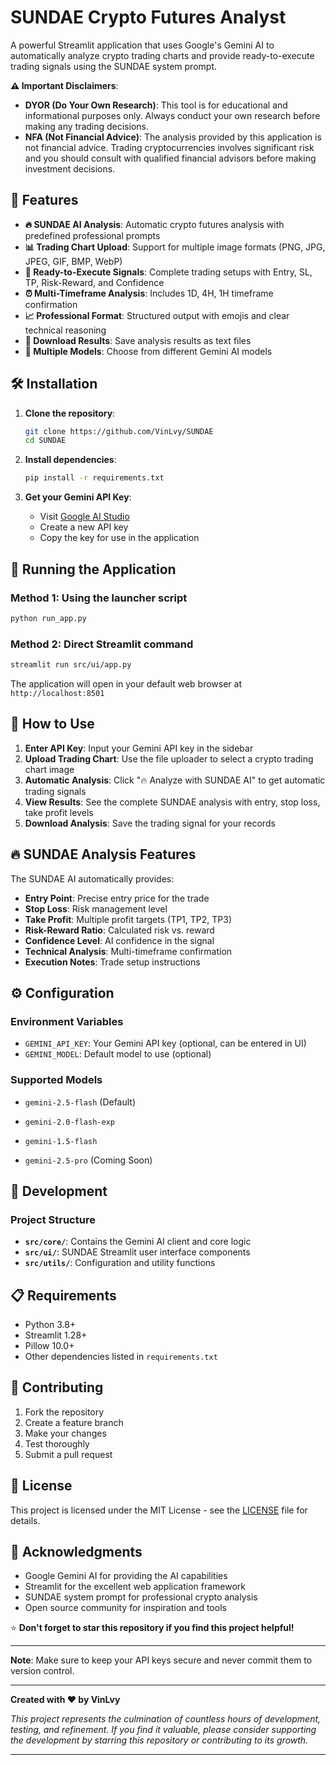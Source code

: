 # SUNDAE Crypto Futures Analyst

A powerful Streamlit application that uses Google's Gemini AI to automatically analyze crypto trading charts and provide ready-to-execute trading signals using the SUNDAE system prompt.

**⚠️ Important Disclaimers**:

- **DYOR (Do Your Own Research)**: This tool is for educational and informational purposes only. Always conduct your own research before making any trading decisions.
- **NFA (Not Financial Advice)**: The analysis provided by this application is not financial advice. Trading cryptocurrencies involves significant risk and you should consult with qualified financial advisors before making investment decisions.

## 🚀 Features

- **🔥 SUNDAE AI Analysis**: Automatic crypto futures analysis with predefined professional prompts
- **📊 Trading Chart Upload**: Support for multiple image formats (PNG, JPG, JPEG, GIF, BMP, WebP)
- **🎯 Ready-to-Execute Signals**: Complete trading setups with Entry, SL, TP, Risk-Reward, and Confidence
- **⏰ Multi-Timeframe Analysis**: Includes 1D, 4H, 1H timeframe confirmation
- **📈 Professional Format**: Structured output with emojis and clear technical reasoning
- **💾 Download Results**: Save analysis results as text files
- **🔧 Multiple Models**: Choose from different Gemini AI models

## 🛠️ Installation

1. **Clone the repository**:

   ```bash
   git clone https://github.com/VinLvy/SUNDAE
   cd SUNDAE
   ```

2. **Install dependencies**:

   ```bash
   pip install -r requirements.txt
   ```

3. **Get your Gemini API Key**:
   - Visit [Google AI Studio](https://makersuite.google.com/app/apikey)
   - Create a new API key
   - Copy the key for use in the application

## 🚀 Running the Application

### Method 1: Using the launcher script

```bash
python run_app.py
```

### Method 2: Direct Streamlit command

```bash
streamlit run src/ui/app.py
```

The application will open in your default web browser at `http://localhost:8501`

## 📱 How to Use

1. **Enter API Key**: Input your Gemini API key in the sidebar
2. **Upload Trading Chart**: Use the file uploader to select a crypto trading chart image
3. **Automatic Analysis**: Click "🔥 Analyze with SUNDAE AI" to get automatic trading signals
4. **View Results**: See the complete SUNDAE analysis with entry, stop loss, take profit levels
5. **Download Analysis**: Save the trading signal for your records

## 🔥 SUNDAE Analysis Features

The SUNDAE AI automatically provides:

- **Entry Point**: Precise entry price for the trade
- **Stop Loss**: Risk management level
- **Take Profit**: Multiple profit targets (TP1, TP2, TP3)
- **Risk-Reward Ratio**: Calculated risk vs. reward
- **Confidence Level**: AI confidence in the signal
- **Technical Analysis**: Multi-timeframe confirmation
- **Execution Notes**: Trade setup instructions

## ⚙️ Configuration

### Environment Variables

- `GEMINI_API_KEY`: Your Gemini API key (optional, can be entered in UI)
- `GEMINI_MODEL`: Default model to use (optional)

### Supported Models

- `gemini-2.5-flash` (Default)
- `gemini-2.0-flash-exp`
- `gemini-1.5-flash`

- `gemini-2.5-pro` (Coming Soon)

## 🔧 Development

### Project Structure

- **`src/core/`**: Contains the Gemini AI client and core logic
- **`src/ui/`**: SUNDAE Streamlit user interface components
- **`src/utils/`**: Configuration and utility functions

## 📋 Requirements

- Python 3.8+
- Streamlit 1.28+
- Pillow 10.0+
- Other dependencies listed in `requirements.txt`

## 🤝 Contributing

1. Fork the repository
2. Create a feature branch
3. Make your changes
4. Test thoroughly
5. Submit a pull request

## 📄 License

This project is licensed under the MIT License - see the [LICENSE](LICENSE) file for details.

## 🙏 Acknowledgments

- Google Gemini AI for providing the AI capabilities
- Streamlit for the excellent web application framework
- SUNDAE system prompt for professional crypto analysis
- Open source community for inspiration and tools

⭐ **Don't forget to star this repository if you find this project helpful!**

---

**Note**: Make sure to keep your API keys secure and never commit them to version control.

---

**Created with ❤️ by VinLvy**

_This project represents the culmination of countless hours of development, testing, and refinement. If you find it valuable, please consider supporting the development by starring this repository or contributing to its growth._

---
